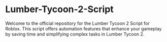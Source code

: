 # Lumber-Tycoon-2-Script
Welcome to the official repository for the Lumber Tycoon 2 Script for Roblox. This script offers automation features that enhance your gameplay by saving time and simplifying complex tasks in Lumber Tycoon 2.
